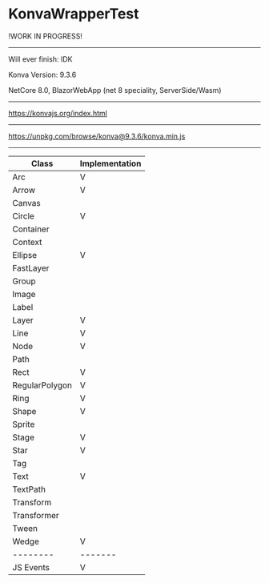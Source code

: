 # KonvaWrapperTest
!WORK IN PROGRESS!

---

Will ever finish: IDK

Konva Version: 9.3.6

NetCore 8.0, BlazorWebApp (net 8 speciality, ServerSide/Wasm)

---

https://konvajs.org/index.html

---

https://unpkg.com/browse/konva@9.3.6/konva.min.js

---

| Class      | Implementation |
|---|---|
| Arc | V |
| Arrow | V |
| Canvas | |
| Circle | V |
| Container | |
| Context | |
| Ellipse | V |
| FastLayer | |
| Group | |
| Image | |
| Label | |
| Layer | V |
| Line | V |
| Node | V |
| Path | |
| Rect | V |
| RegularPolygon | V |
| Ring | V |
| Shape | V |
| Sprite | |
| Stage | V |
| Star | V |
| Tag | |
| Text | V |
| TextPath | |
| Transform | |
| Transformer | |
| Tween | |
| Wedge | V |
| --------   | ------- |
| JS Events  | V       |